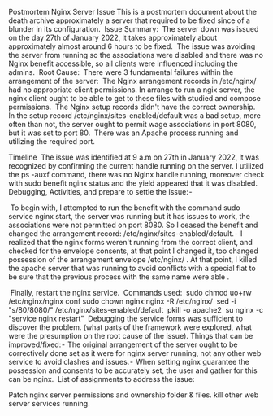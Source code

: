 
Postmortem Nginx Server Issue
This is a postmortem document about the death archive approximately a server that required to be fixed since of a blunder in its configuration.
 Issue Summary: 
The server down was issued on the day 27th of January 2022, it takes approximately about approximately almost around 6 hours to be fixed. 
The issue was avoiding the server from running so the associations were disabled and there was no Nginx benefit accessible, so all clients were influenced including the admins. 
Root Cause:
 There were 3 fundamental failures within the arrangement of the server: 
The Nginx arrangement records in /etc/nginx/ had no appropriate client permissions. In arrange to run a ngix server, the nginx client ought to be able to get to these files with studied and compose permissions. 
The Nginx setup records didn't have the correct ownership. 
In the setup record /etc/nginx/sites-enabled/default was a bad setup, more often than not, the server ought to permit wage associations in port 8080, but it was set to port 80. 
There was an Apache process running and utilizing the required port.

Timeline
 The issue was identified at 9 a.m on 27th in January 2022, it was recognized by confirming the current handle running on the server. I utilized the ps -auxf command, there was no Nginx handle running, moreover check with sudo benefit nginx status and the yield appeared that it was disabled.
Debugging, Activities, and prepare to settle the Issue: - 

 To begin with, I attempted to run the benefit with the command sudo service nginx start, the server was running but it has issues to work, the associations were not permitted on port 8080. So I ceased the benefit and changed the arrangement record: /etc/nginx/sites-enabled/default. - 
I realized that the nginx forms weren't running from the correct client, and checked for the envelope consents, at that point I changed it, too changed possession of the arrangement envelope /etc/nginx/ .
At that point, I killed the apache server that was running to avoid conflicts with a special flat to be sure that the previous process with the same name were able .

 Finally, restart the nginx service.
 Commands used: 
sudo chmod uo+rw /etc/nginx/nginx
conf sudo chown nginx:nginx -R /etc/nginx/
 sed -i "s/80/8080/" /etc/nginx/sites-enabled/default 
pkill -o apache2
 su nginx -c "service nginx restart"
 Debugging the service forms was sufficient to discover the problem. (what parts of the framework were explored, what were the presumption on the root cause of the issue).
Things that can be improved/fixed: - 
The original arrangement of the server ought to be correctively done set as it were for nginx server running, not any other web service to avoid clashes and issues. - 
When setting nginx guarantee the possession and consents to be accurately set, the user and gather for this can be nginx. 
List of assignments to address the issue: 

Patch nginx server permissions and ownership folder & files.
kill other web server services running.
